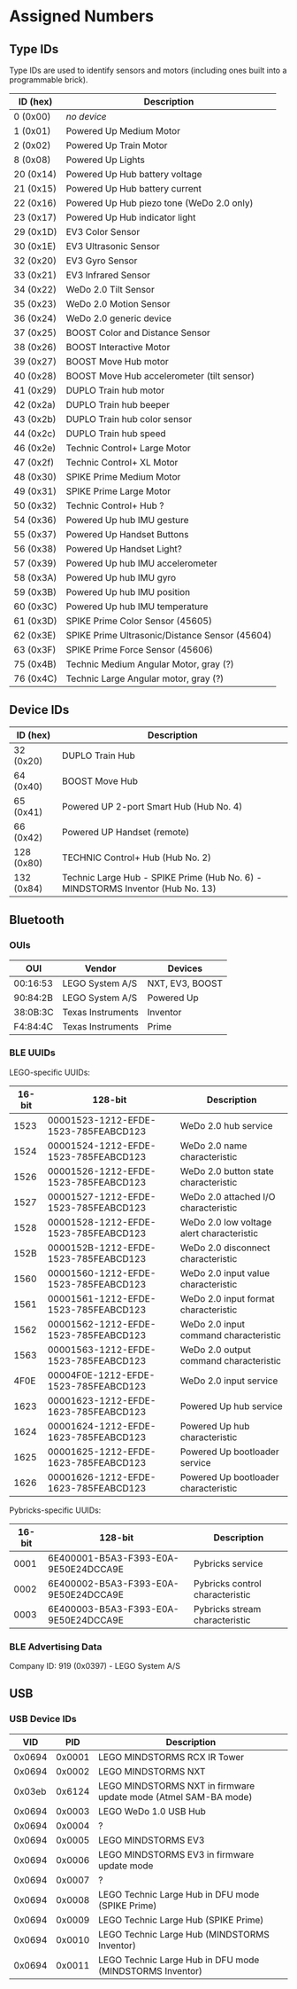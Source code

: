 Assigned Numbers
================

Type IDs
--------

Type IDs are used to identify sensors and motors (including ones built into a
programmable brick).

| ID (hex) | Description |
|-|-|
| 0  (0x00) | _no device_ |
| 1  (0x01) | Powered Up Medium Motor |
| 2  (0x02) | Powered Up Train Motor |
| 8  (0x08) | Powered Up Lights |
| 20 (0x14) | Powered Up Hub battery voltage |
| 21 (0x15) | Powered Up Hub battery current |
| 22 (0x16) | Powered Up Hub piezo tone (WeDo 2.0 only) |
| 23 (0x17) | Powered Up Hub indicator light |
| 29 (0x1D) | EV3 Color Sensor |
| 30 (0x1E) | EV3 Ultrasonic Sensor |
| 32 (0x20) | EV3 Gyro Sensor |
| 33 (0x21) | EV3 Infrared Sensor |
| 34 (0x22) | WeDo 2.0 Tilt Sensor |
| 35 (0x23) | WeDo 2.0 Motion Sensor |
| 36 (0x24) | WeDo 2.0 generic device |
| 37 (0x25) | BOOST Color and Distance Sensor |
| 38 (0x26) | BOOST Interactive Motor |
| 39 (0x27) | BOOST Move Hub motor |
| 40 (0x28) | BOOST Move Hub accelerometer (tilt sensor) |
| 41 (0x29) | DUPLO Train hub motor |
| 42 (0x2a) | DUPLO Train hub beeper |
| 43 (0x2b) | DUPLO Train hub color sensor |
| 44 (0x2c) | DUPLO Train hub speed |   
| 46 (0x2e) | Technic Control+ Large Motor |
| 47 (0x2f) | Technic Control+ XL Motor |
| 48 (0x30) | SPIKE Prime Medium Motor |
| 49 (0x31) | SPIKE Prime Large Motor |
| 50 (0x32) | Technic Control+ Hub ? |
| 54 (0x36) | Powered Up hub IMU gesture |
| 55 (0x37) | Powered Up Handset Buttons |
| 56 (0x38) | Powered Up Handset Light? |
| 57 (0x39) | Powered Up hub IMU accelerometer |
| 58 (0x3A) | Powered Up hub IMU gyro |
| 59 (0x3B) | Powered Up hub IMU position |
| 60 (0x3C) | Powered Up hub IMU temperature |
| 61 (0x3D) | SPIKE Prime Color Sensor (45605) |
| 62 (0x3E) | SPIKE Prime Ultrasonic/Distance Sensor (45604) |
| 63 (0x3F) | SPIKE Prime Force Sensor (45606) |
| 75 (0x4B) | Technic Medium Angular Motor, gray (?) |
| 76 (0x4C) | Technic Large Angular motor, gray (?) |


Device IDs
----------

| ID (hex) | Description |
|-|-|
| 32 (0x20) | DUPLO Train Hub |
| 64 (0x40) | BOOST Move Hub |
| 65 (0x41) | Powered UP 2-port Smart Hub (Hub No. 4) |
| 66 (0x42) | Powered UP Handset (remote) |
| 128 (0x80) | TECHNIC Control+ Hub (Hub No. 2) |
| 132 (0x84) | Technic Large Hub - SPIKE Prime (Hub No. 6) - MINDSTORMS Inventor (Hub No. 13) |


Bluetooth
---------

### OUIs

| OUI      | Vendor            | Devices         |
|----------|-------------------|-----------------|
| 00:16:53 | LEGO System A/S   | NXT, EV3, BOOST |
| 90:84:2B | LEGO System A/S   | Powered Up      |
| 38:0B:3C | Texas Instruments | Inventor        |
| F4:84:4C | Texas Instruments | Prime           |


### BLE UUIDs

LEGO-specific UUIDs:

| 16-bit | 128-bit | Description |
|-|-|-|
| 1523 | 00001523-1212-EFDE-1523-785FEABCD123 | WeDo 2.0 hub service |
| 1524 | 00001524-1212-EFDE-1523-785FEABCD123 | WeDo 2.0 name characteristic |
| 1526 | 00001526-1212-EFDE-1523-785FEABCD123 | WeDo 2.0 button state characteristic |
| 1527 | 00001527-1212-EFDE-1523-785FEABCD123 | WeDo 2.0 attached I/O characteristic |
| 1528 | 00001528-1212-EFDE-1523-785FEABCD123 | WeDo 2.0 low voltage alert characteristic |
| 152B | 0000152B-1212-EFDE-1523-785FEABCD123 | WeDo 2.0 disconnect characteristic |
| 1560 | 00001560-1212-EFDE-1523-785FEABCD123 | WeDo 2.0 input value characteristic |
| 1561 | 00001561-1212-EFDE-1523-785FEABCD123 | WeDo 2.0 input format characteristic |
| 1562 | 00001562-1212-EFDE-1523-785FEABCD123 | WeDo 2.0 input command characteristic |
| 1563 | 00001563-1212-EFDE-1523-785FEABCD123 | WeDo 2.0 output command characteristic |
| 4F0E | 00004F0E-1212-EFDE-1523-785FEABCD123 | WeDo 2.0 input service |
| 1623 | 00001623-1212-EFDE-1623-785FEABCD123 | Powered Up hub service |
| 1624 | 00001624-1212-EFDE-1623-785FEABCD123 | Powered Up hub characteristic |
| 1625 | 00001625-1212-EFDE-1623-785FEABCD123 | Powered Up bootloader service |
| 1626 | 00001626-1212-EFDE-1623-785FEABCD123 | Powered Up bootloader characteristic |

Pybricks-specific UUIDs:

| 16-bit | 128-bit | Description |
|-|-|-|
| 0001 | 6E400001-B5A3-F393-E0A-9E50E24DCCA9E | Pybricks service |
| 0002 | 6E400002-B5A3-F393-E0A-9E50E24DCCA9E | Pybricks control characteristic |
| 0003 | 6E400003-B5A3-F393-E0A-9E50E24DCCA9E | Pybricks stream characteristic |

### BLE Advertising Data

Company ID: 919 (0x0397) - LEGO System A/S


USB
---

### USB Device IDs

| VID | PID | Description |
|-|-|-|
| 0x0694 | 0x0001 | LEGO MINDSTORMS RCX IR Tower |
| 0x0694 | 0x0002 | LEGO MINDSTORMS NXT |
| 0x03eb | 0x6124 | LEGO MINDSTORMS NXT in firmware update mode (Atmel SAM-BA mode) |
| 0x0694 | 0x0003 | LEGO WeDo 1.0 USB Hub |
| 0x0694 | 0x0004 | ? |
| 0x0694 | 0x0005 | LEGO MINDSTORMS EV3 |
| 0x0694 | 0x0006 | LEGO MINDSTORMS EV3 in firmware update mode |
| 0x0694 | 0x0007 | ? |
| 0x0694 | 0x0008 | LEGO Technic Large Hub in DFU mode (SPIKE Prime) |
| 0x0694 | 0x0009 | LEGO Technic Large Hub (SPIKE Prime) |
| 0x0694 | 0x0010 | LEGO Technic Large Hub (MINDSTORMS Inventor) |
| 0x0694 | 0x0011 | LEGO Technic Large Hub in DFU mode (MINDSTORMS Inventor) |
